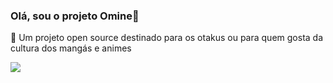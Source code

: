### Olá, sou o projeto Omine👋
👿 Um projeto open source destinado para os otakus ou para quem gosta da cultura dos mangás e animes

<img src="https://cdn.jsdelivr.net/gh/devicons/devicon@latest/icons/csharp/csharp-original.svg" />

